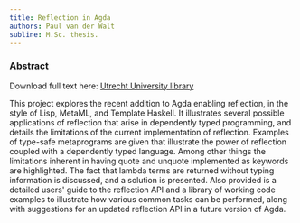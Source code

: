 ```yaml
---
title: Reflection in Agda
authors: Paul van der Walt
subline: M.Sc. thesis.
---
```


### Abstract

Download full text here: [Utrecht University library](http://igitur-archive.library.uu.nl/student-theses/2012-1030-200720/UUindex.html)

This project explores the recent addition to Agda enabling reflection, in the style of Lisp, MetaML, and Template Haskell. It illustrates several possible applications of reflection that arise in dependently typed programming, and details the limitations of the current implementation of reflection. Examples of type-safe metaprograms are given that illustrate the power of reflection coupled with a dependently typed language. Among other things the limitations inherent in having quote and unquote implemented as keywords are highlighted. The fact that lambda terms are returned without typing information is discussed, and a solution is presented. Also provided is a detailed users' guide to the reflection API and a library of working code examples to illustrate how various common tasks can be performed, along with suggestions for an updated reflection API in a future version of Agda.
